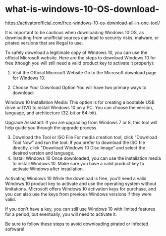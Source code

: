 # what-is-windows-10-OS-download-

https://activatorofficial.com/free-windows-10-os-download-all-in-one-tool/

It is important to be cautious when downloading Windows 10 OS, as downloading from unofficial sources can lead to security risks, malware, or pirated versions that are illegal to use.

To safely download a legitimate copy of Windows 10, you can use the official Microsoft website. Here are the steps to download Windows 10 for free (though you will still need a valid product key to activate it properly):

1. Visit the Official Microsoft Website
Go to the Microsoft download page for Windows 10.

2. Choose Your Download Option
You will have two primary ways to download:

Windows 10 Installation Media: This option is for creating a bootable USB drive or DVD to install Windows 10 on a PC. You can choose the version, language, and architecture (32-bit or 64-bit).

Upgrade Assistant: If you are upgrading from Windows 7 or 8, this tool will help guide you through the upgrade process.

3. Download the Tool or ISO File
For media creation tool, click "Download Tool Now" and run the tool.
If you prefer to download the ISO file directly, click "Download Windows 10 Disc Image" and select the desired version and language.
4. Install Windows 10
Once downloaded, you can use the installation media to install Windows 10. Make sure you have a valid product key to activate Windows after installation.

Activating Windows 10
While the download is free, you’ll need a valid Windows 10 product key to activate and use the operating system without limitations. Microsoft offers Windows 10 activation keys for purchase, and you can also use the keys from previous Windows versions if they were valid.

If you don't have a key, you can still use Windows 10 with limited features for a period, but eventually, you will need to activate it.

Be sure to follow these steps to avoid downloading pirated or infected software!
